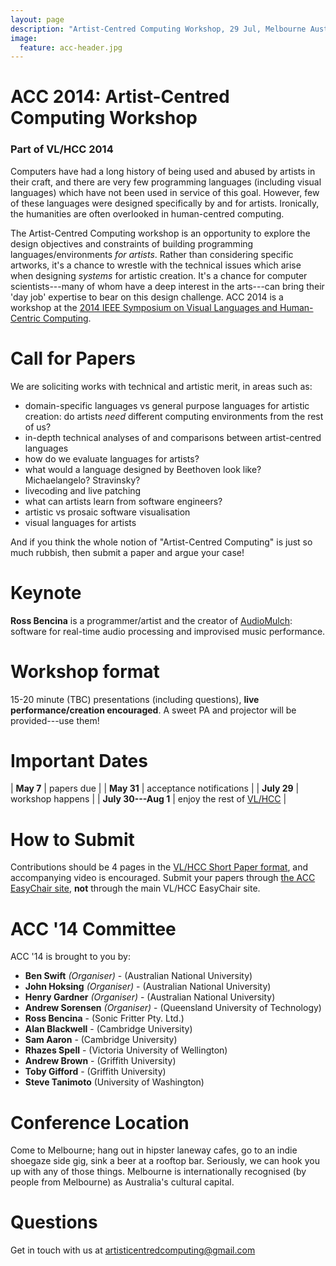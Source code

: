 ```yaml
---
layout: page
description: "Artist-Centred Computing Workshop, 29 Jul, Melbourne Australia - part of VL/HCC 2014"
image:
  feature: acc-header.jpg
---
```


# ACC 2014: Artist-Centred Computing Workshop

### Part of VL/HCC 2014

Computers have had a long history of being used and abused by artists
in their craft, and there are very few programming languages
(including visual languages) which have not been used in service of
this goal. However, few of these languages were designed specifically
by and for artists. Ironically, the humanities are often overlooked in
human-centred computing.

The Artist-Centred Computing workshop is an opportunity to explore the
design objectives and constraints of building programming
languages/environments *for artists*. Rather than considering specific
artworks, it's a chance to wrestle with the technical issues which
arise when designing *systems* for artistic creation. It's a chance
for computer scientists---many of whom have a deep interest in the
arts---can bring their 'day job' expertise to bear on this design
challenge. ACC 2014 is a workshop at the
[2014 IEEE Symposium on Visual Languages and Human-Centric Computing](https://sites.google.com/site/vlhcc2014/).

# Call for Papers

We are soliciting works with technical and artistic merit, in areas
such as:

- domain-specific languages vs general purpose languages for artistic
  creation: do artists *need* different computing environments from
  the rest of us?
- in-depth technical analyses of and comparisons between
  artist-centred languages
- how do we evaluate languages for artists?
- what would a language designed by Beethoven look like?
  Michaelangelo? Stravinsky?
- livecoding and live patching
- what can artists learn from software engineers?
- artistic vs prosaic software visualisation
- visual languages for artists

And if you think the whole notion of "Artist-Centred Computing" is
just so much rubbish, then submit a paper and argue your case!

# Keynote

**Ross Bencina** is a programmer/artist and the creator of
  [AudioMulch](http://www.audiomulch.com): software for real-time audio
  processing and improvised music performance.
  
# Workshop format

15-20 minute (TBC) presentations (including questions), **live
performance/creation encouraged**. A sweet PA and projector will be
provided---use them!

# Important Dates

| **May 7** | papers due |
| **May 31** | acceptance notifications |
| **July 29** | workshop happens |
| **July 30---Aug 1** | enjoy the rest of [VL/HCC](https://sites.google.com/site/vlhcc2014/) |

# How to Submit

Contributions should be 4 pages in the
[VL/HCC Short Paper format](http://www.ieee.org/conferences_events/conferences/publishing/templates.html),
and accompanying video is encouraged. Submit your papers through
[the ACC EasyChair site](https://www.easychair.org/conferences/?conf=acc14),
**not** through the main VL/HCC EasyChair site.

<!-- *TBC* The accepted papers will be published and indexed as an IEEE -->
<!--  Workshop Proceedings. -->

# ACC '14 Committee

ACC '14 is brought to you by:

- **Ben Swift** *(Organiser)* - (Australian National University)
- **John Hoksing** *(Organiser)* - (Australian National University)
- **Henry Gardner** *(Organiser)* - (Australian National University)
- **Andrew Sorensen** *(Organiser)* - (Queensland University of Technology)
- **Ross Bencina** - (Sonic Fritter Pty. Ltd.)
- **Alan Blackwell** - (Cambridge University)
- **Sam Aaron** - (Cambridge University)
- **Rhazes Spell** - (Victoria University of Wellington)
- **Andrew Brown** - (Griffith University)
- **Toby Gifford** - (Griffith University)
- **Steve Tanimoto** (University of Washington)

# Conference Location

Come to Melbourne; hang out in hipster laneway cafes, go to an indie
shoegaze side gig, sink a beer at a rooftop bar. Seriously, we can
hook you up with any of those things. Melbourne is internationally
recognised (by people from Melbourne) as Australia's cultural capital.

# Questions

Get in touch with us at [artisticentredcomputing@gmail.com](mailto:artisticentredcomputing@gmail.com)
